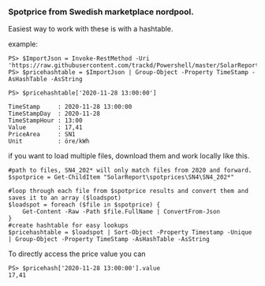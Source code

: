 ﻿### Spotprice from Swedish marketplace nordpool.

Easiest way to work with these is with a hashtable.

example:
~~~
PS> $ImportJson = Invoke-RestMethod -Uri 'https://raw.githubusercontent.com/trackd/Powershell/master/SolarReport/spotprices/SN1/SN1_2020_11.json'
PS> $pricehashtable = $ImportJson | Group-Object -Property TimeStamp -AsHashTable -AsString

PS> $pricehashtable['2020-11-28 13:00:00']

TimeStamp     : 2020-11-28 13:00:00
TimeStampDay  : 2020-11-28
TimeStampHour : 13:00
Value         : 17,41
PriceArea     : SN1
Unit          : öre/kWh
~~~

if you want to load multiple files, download them and work locally like this.
~~~
#path to files, SN4_202* will only match files from 2020 and forward.
$spotprice = Get-ChildItem "SolarReport\spotprices\SN4\SN4_202*"

#loop through each file from $spotprice results and convert them and saves it to an array ($loadspot)
$loadspot = foreach ($file in $spotprice) {
    Get-Content -Raw -Path $file.FullName | ConvertFrom-Json
}
#create hashtable for easy lookups
$pricehashtable = $loadspot | Sort-Object -Property Timestamp -Unique | Group-Object -Property TimeStamp -AsHashTable -AsString
~~~

To directly access the price value you can
~~~
PS> $pricehash['2020-11-28 13:00:00'].value
17,41